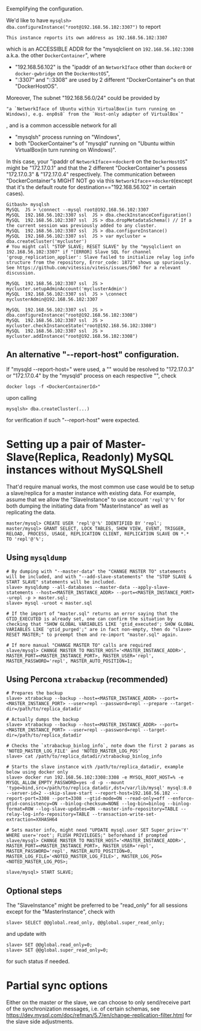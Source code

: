 Exemplifying the configuration.

We'd like to have `mysqlsh> dba.configureInstance("root@192.168.56.102:3307")` to report 
```
This instance reports its own address as 192.168.56.102:3307
```
which is an ACCESSIBLE ADDR for the "mysqlclient on `192.168.56.102:3308` a.k.a. the other `DockerContainer`", where
- "192.168.56.102" is the "ipaddr of an `NetworkIface` other than `docker0` or `docker-gwbridge` on the `DockerHostOS`", 
- ":3307" and "::3308" are used by 2 different "DockerContainer"s on that "DockerHostOS".  

Moreover, The subnet "192.168.56.0/24" could be provided by 
```
"a `NetworkIface of Ubuntu within VirtualBox(in turn running on Windows), e.g. enp0s8` from the `Host-only adapter of VirtualBox`"
```
, and is a common accessible network for all
- "mysqlsh" process running on "Windows",
- both "DockerContainer"s of "mysqld" running on "Ubuntu within VirtualBox(in turn running on Windows)".

In this case, your "ipaddr of `NetworkIface`==`docker0` on the `DockerHostOS`" might be "172.17.0.1" and that the 2 different "DockerContainer"s possess "172.17.0.3" & "172.17.0.4" respectively. The communication between "DockerContainer"s MIGHT NOT go via this `NetworkIface`==`docker0`(except that it's the default route for destination=="192.168.56.102" in certain cases). 

```
Gitbash> mysqlsh
MySQL  JS > \connect --mysql root@192.168.56.102:3307
MySQL  192.168.56.102:3307 ssl  JS > dba.checkInstanceConfiguration()
MySQL  192.168.56.102:3307 ssl  JS > dba.dropMetadataSchema() // If a the current session was previously added to any cluster.
MySQL  192.168.56.102:3307 ssl  JS > dba.configureInstance()
MySQL  192.168.56.102:3307 ssl  JS > var mycluster = dba.createCluster('mycluster') 
# You might call "STOP SLAVE; RESET SLAVE" by the "mysqlclient on 192.168.56.102:3307" if "[ERROR] Slave SQL for channel 'group_replication_applier': Slave failed to initialize relay log info structure from the repository, Error_code: 1872" shows up spuriously. See https://github.com/vitessio/vitess/issues/5067 for a relevant discussion.

MySQL  192.168.56.102:3307 ssl  JS > mycluster.setupAdminAccount('myclusterAdmin')
MySQL  192.168.56.102:3307 ssl  JS > \connect myclusterAdmin@192.168.56.102:3307

MySQL  192.168.56.102:3307 ssl  JS > dba.configureInstance("root@192.168.56.102:3308")
MySQL  192.168.56.102:3307 ssl  JS > mycluster.checkInstanceState("root@192.168.56.102:3308")
MySQL  192.168.56.102:3307 ssl  JS > mycluster.addInstance("root@192.168.56.102:3308")
```

## An alternative "--report-host" configuration.

If "mysqld --report-host=<DockerContainerId>" were used, a "<DockerContainerId>" would be resolved to "172.17.0.3" or "172.17.0.4" by the "mysqld" process on each respective "<DockerContainer>", check
```
docker logs -f <DockerContainerId>" 
```
upon calling
```
mysqlsh> dba.createCluster(...)
```
for verification if such "--report-host" were expected.

# Setting up a pair of Master-Slave(Replica, Readonly) MySQL instances without MySQLShell 

That'd require manual works, the most common use case would be to setup a slave/replica for a master instance with existing data. For example, assume that we allow the "SlaveInstance" to use account `'repl'@'%'` for both dumping the initiating data from "MasterInstance" as well as replicating the data.

```
master/mysql> CREATE USER 'repl'@'%' IDENTIFIED BY 'repl';
master/mysql> GRANT SELECT, LOCK TABLES, SHOW VIEW, EVENT, TRIGGER, RELOAD, PROCESS, USAGE, REPLICATION CLIENT, REPLICATION SLAVE ON *.* TO 'repl'@'%';
```

## Using `mysqldump`

```
# By dumping with "--master-data" the "CHANGE MASTER TO" statements will be included, and with "--add-slave-statements" the "STOP SLAVE & START SLAVE" statements will be included.
slave> mysqldump --all-databases --master-data --apply-slave-statements --host=<MASTER_INSTANCE_ADDR> --port=<MASTER_INSTANCE_PORT> -urepl -p > master.sql; 
slave> mysql -uroot < master.sql 

# If the import of "master.sql" returns an error saying that the GTID_EXECUTED is already set, one can confirm the situation by checking that "SHOW GLOBAL VARIABLES LIKE 'gtid_executed'; SHOW GLOBAL VARIABLES LIKE 'gtid_purged';" are in fact non-empty, then do "slave> RESET MASTER;" to preempt them and re-import "master.sql" again.

# If more manual "CHANGE MASTER TO" calls are required
slave/mysql> CHANGE MASTER TO MASTER_HOST='<MASTER_INSTANCE_ADDR>', MASTER_PORT=<MASTER_INSTANCE_PORT>, MASTER_USER='repl', MASTER_PASSWORD='repl', MASTER_AUTO_POSITION=1;
```

## Using Percona `xtrabackup` (recommended)
```
# Prepares the backup
slave> xtrabackup --backup --host=<MASTER_INSTANCE_ADDR> --port=<MASTER_INSTANCE_PORT> --user=repl --password=repl --prepare --target-dir=/path/to/replica_datadir 

# Actually dumps the backup
slave> xtrabackup --backup --host=<MASTER_INSTANCE_ADDR> --port=<MASTER_INSTANCE_PORT> --user=repl --password=repl --target-dir=/path/to/replica_datadir 

# Checks the `xtrabackup_binlog_info`, note down the first 2 params as 'NOTED_MASTER_LOG_FILE' and 'NOTED_MASTER_LOG_POS'
slave> cat /path/to/replica_datadir/xtrabackup_binlog_info 

# Starts the slave instance with /path/to/replica_datadir, example below using docker only 
slave> docker run 192.168.56.102:3308:3308 -e MYSQL_ROOT_HOST=% -e MYSQL_ALLOW_EMPTY_PASSWORD=yes -d -p --mount 'type=bind,src=/path/to/replica_datadir,dst=/var/lib/mysql' mysql:8.0 --server-id=2 --skip-slave-start --report-host=192.168.56.102 --report-port=3308 --port=3308 --gtid-mode=ON --read-only=off --enforce-gtid-consistency=ON --binlog-checksum=NONE --log-bin=binlog --binlog-format=ROW --log-slave-updates=ON --master-info-repository=TABLE --relay-log-info-repository=TABLE --transaction-write-set-extraction=XXHASH64 

# Sets master info, might need "UPDATE mysql.user SET Super_priv='Y' WHERE user='root'; FLUSH PRIVILEGES;" beforehand if prompted
slave/mysql> CHANGE MASTER TO MASTER_HOST='<MASTER_INSTANCE_ADDR>', MASTER_PORT=<MASTER_INSTANCE_PORT>, MASTER_USER='repl', MASTER_PASSWORD='repl', MASTER_AUTO_POSITION=0, MASTER_LOG_FILE='<NOTED_MASTER_LOG_FILE>', MASTER_LOG_POS=<NOTED_MASTER_LOG_POS>;

slave/mysql> START SLAVE;
```

## Optional steps

The "SlaveInstance" might be preferred to be "read_only" for all sessions except for the "MasterInstance", check with
```
slave> SELECT @@global.read_only, @@global.super_read_only;
```
and update with 
```
slave> SET @@global.read_only=0; 
slave> SET @@global.super_read_only=0;
```
for such status if needed.

# Partial sync options
  
Either on the master or the slave, we can choose to only send/receive part of the synchronization messages, i.e. of certain schemas, see https://dev.mysql.com/doc/refman/5.7/en/change-replication-filter.html for the slave side adjustments.
